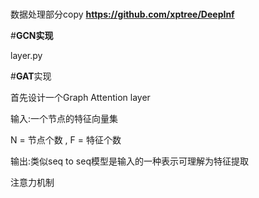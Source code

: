 #

数据处理部分copy **https://github.com/xptree/DeepInf**


#**GCN实现**

layer.py 



#**GAT**实现

首先设计一个Graph Attention layer

输入:一个节点的特征向量集

N = 节点个数 , F = 特征个数

输出:类似seq to seq模型是输入的一种表示可理解为特征提取

注意力机制

